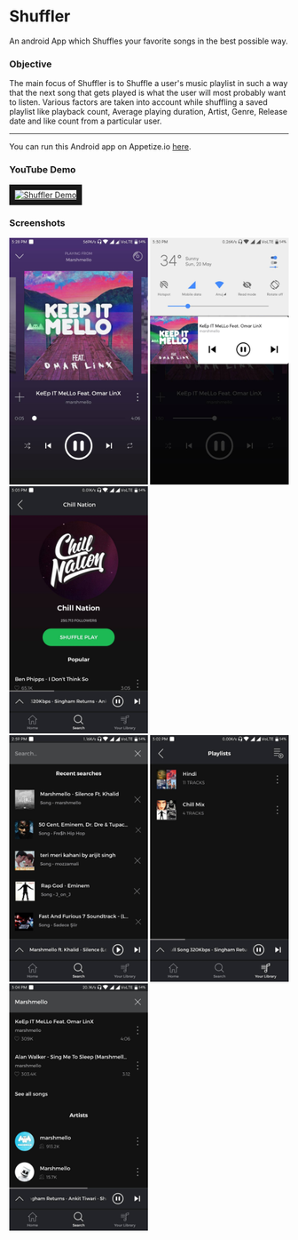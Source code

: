 # Shuffler
An android App which Shuffles your favorite songs in the best possible way.

<h3>Objective</h3> 
The main focus of Shuffler is to Shuffle a user's music playlist in such a way that the next song that gets played is what the user will   most probably want to listen. Various factors are taken into account while shuffling a saved playlist like playback count, Average playing duration, Artist, Genre, Release date and like count from a particular user. 

***

You can run this Android app on Appetize.io <a href="https://appetize.io/app/06wpw6dgrdg02v042qxrcjt1y8?device=nexus5&scale=100&orientation=portrait&osVersion=7.1&deviceColor=black">here</a>.

<h3>YouTube Demo</h3>
<a href="https://www.youtube.com/embed/syQZ8loBql4" target="_blank"><img src="http://img.youtube.com/vi/syQZ8loBql4/0.jpg" 
alt="Shuffler Demo" width="240" height="180" border="10" /></a>

<h3>Screenshots</h3>

<div class="row">
      <img src="/screenshots/Screenshot_2018-05-20-15-28-50-927_com.example.anujsharma.shuffler.png" width="250" title="Song Images">
      <img src="/screenshots/Screenshot_2018-05-20-15-30-35-472_com.example.anujsharma.shuffler.png" width="250" title="Responsive Notification">     
      <img src="/screenshots/Screenshot_2018-05-20-15-03-01-584_com.example.anujsharma.shuffler.png" width="250" title="Artist Profile">
</div>

<div class="row">
      <img src="/screenshots/Screenshot_2018-05-20-14-59-47-654_com.example.anujsharma.shuffler.png" width="250" title="Search History">
      <img src="/screenshots/Screenshot_2018-05-20-15-02-39-938_com.example.anujsharma.shuffler.png" width="250" title="Saved Playlists">
      <img src="/screenshots/Screenshot_2018-05-20-15-04-15-523_com.example.anujsharma.shuffler.png" width="250" title="Search Results">
</div>
